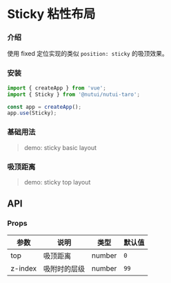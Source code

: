 # Sticky 粘性布局

### 介绍

使用 fixed 定位实现的类似 `position: sticky` 的吸顶效果。

### 安装

```js
import { createApp } from 'vue';
import { Sticky } from '@nutui/nutui-taro';

const app = createApp();
app.use(Sticky);
```

### 基础用法

> demo: sticky basic layout

### 吸顶距离

> demo: sticky top layout

## API

### Props

| 参数 | 说明 | 类型 | 默认值 |
| --- | --- | --- | --- |
| top | 吸顶距离 | number | `0` |
| z-index | 吸附时的层级 | number | `99` |
